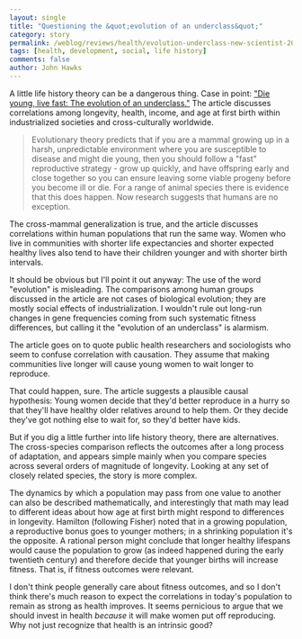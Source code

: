 ```yaml
---
layout: single 
title: "Questioning the &quot;evolution of an underclass&quot;" 
category: story
permalink: /weblog/reviews/health/evolution-underclass-new-scientist-2010.html
tags: [health, development, social, life history] 
comments: false 
author: John Hawks 
---
```


A little life history theory can be a dangerous thing. Case in point: <a href="http://www.newscientist.com/article/mg20727692.100-die-young-live-fast-the-evolution-of-an-underclass.html?full=true">"Die young, live fast: The evolution of an underclass."</a> The article discusses correlations among longevity, health, income, and age at first birth within industrialized societies and cross-culturally worldwide. 

<blockquote>Evolutionary theory predicts that if you are a mammal growing up in a harsh, unpredictable environment where you are susceptible to disease and might die young, then you should follow a "fast" reproductive strategy - grow up quickly, and have offspring early and close together so you can ensure leaving some viable progeny before you become ill or die. For a range of animal species there is evidence that this does happen. Now research suggests that humans are no exception.</blockquote>

The cross-mammal generalization is true, and the article discusses correlations within human populations that run the same way. Women who live in communities with shorter life expectancies and shorter expected healthy lives also tend to have their children younger and with shorter birth intervals. 

It should be obvious but I'll point it out anyway: The use of the word "evolution" is misleading. The comparisons among human groups discussed in the article are not cases of biological evolution; they are mostly social effects of industrialization. I wouldn't rule out long-run changes in gene frequencies coming from such systematic fitness differences, but calling it the "evolution of an underclass" is alarmism.

The article goes on to quote public health researchers and sociologists who seem to confuse correlation with causation. They assume that making communities live longer will cause young women to wait longer to reproduce. 

That could happen, sure. The article suggests a plausible causal hypothesis: Young women decide that they'd better reproduce in a hurry so that they'll have healthy older relatives around to help them. Or they decide they've got nothing else to wait for, so they'd better have kids. 

But if you dig a little further into life history theory, there are alternatives. The cross-species comparison reflects the outcomes after a long process of adaptation, and appears simple mainly when you compare species across several orders of magnitude of longevity. Looking at any set of closely related species, the story is more complex. 

The dynamics by which a population may pass from one value to another can also be described mathematically, and interestingly that math may lead to different ideas about how age at first birth might respond to differences in longevity. Hamilton (following Fisher) noted that in a growing population, a reproductive bonus goes to younger mothers; in a shrinking population it's the opposite. A rational person might conclude that longer healthy lifespans would cause the population to grow (as indeed happened during the early twentieth century) and therefore decide that younger births will increase fitness. That is, if fitness outcomes were relevant. 

I don't think people generally care about fitness outcomes, and so I don't think there's much reason to expect the correlations in today's population to remain as strong as health improves. It seems pernicious to argue that we should invest in health <i>because</i> it will make women put off reproducing. Why not just recognize that health is an intrinsic good? 


